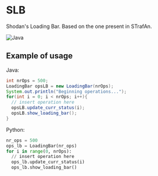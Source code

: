 # SLB
Shodan's Loading Bar. Based on the one present in STrafAn.

![Java](https://github.com/shodanwashere/slb/actions/workflows/java.yml/badge.svg)
## Example of usage
Java:
```java
int nrOps = 500;
LoadingBar opsLB = new LoadingBar(nrOps);
System.out.println("Beginning operations...");
for(int i = 0; i < nrOps; i++){
  // insert operation here
  opsLB.update_curr_status(i);
  opsLB.show_loading_bar();
}
```

Python:
```py
nr_ops = 500
ops_lb = LoadingBar(nr_ops)
for i in range(0, nrOps):
  // insert operation here
  ops_lb.update_curr_status(i)
  ops_lb.show_loading_bar()
```

